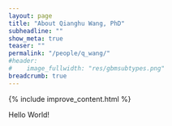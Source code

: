 ```yaml
---
layout: page
title: "About Qianghu Wang, PhD"
subheadline: ""
show_meta: true
teaser: ""
permalink: "/people/q_wang/"
#header:
#    image_fullwidth: "res/gbmsubtypes.png"
breadcrumb: true
---
```

{% include improve_content.html %}

Hello World!
